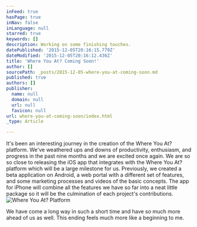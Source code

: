 ```yaml
---
inFeed: true
hasPage: true
inNav: false
inLanguage: null
starred: true
keywords: []
description: Working on some finishing touches.
datePublished: '2015-12-05T20:16:15.779Z'
dateModified: '2015-12-05T20:16:12.436Z'
title: 'Where You At? Coming Soon!'
author: []
sourcePath: _posts/2015-12-05-where-you-at-coming-soon.md
published: true
authors: []
publisher:
  name: null
  domain: null
  url: null
  favicon: null
url: where-you-at-coming-soon/index.html
_type: Article

---
```

It's been an interesting journey in the creation of the Where You At? platform.  We've weathered ups and downs of productivity, enthusiasm, and progress in the past nine months and we are excited once again.  We are so so close to releasing the iOS app that integrates with the Where You At? platform which will be a large milestone for us.  Previously, we created a beta application on Android, a web portal with a different set of features, and some marketing processes and videos of the basic concepts.  The app for iPhone will combine all the features we have so far into a neat little package so it will be the culmination of each project's contributions.  ![Where You At? Platform](https://s3-us-west-2.amazonaws.com/the-grid-img/p/643638700869ae9f2932cb1d67852f76c695619c.png)

We have come a long way in such a short time and have so much more ahead of us as well.  This ending feels much more like a beginning to me.